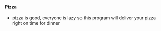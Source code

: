 #### Pizza
- pizza is good, everyone is lazy so this program will deliver your pizza right on time for dinner
